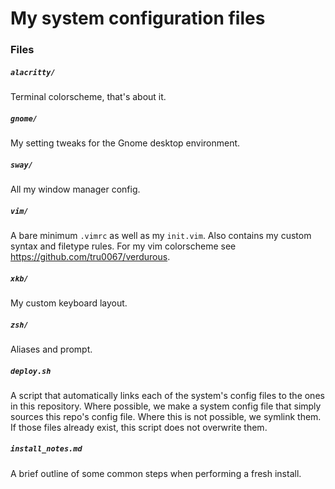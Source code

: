 # My system configuration files

### Files

##### `alacritty/`
Terminal colorscheme, that's about it.

##### `gnome/`
My setting tweaks for the Gnome desktop environment.

##### `sway/`
All my window manager config.

##### `vim/`
A bare minimum `.vimrc` as well as my `init.vim`. Also contains my custom syntax
and filetype rules. For my vim colorscheme see
<https://github.com/tru0067/verdurous>.

##### `xkb/`
My custom keyboard layout.

##### `zsh/`
Aliases and prompt.

##### `deploy.sh`
A script that automatically links each of the system's config files to the ones
in this repository. Where possible, we make a system config file that simply
sources this repo's config file. Where this is not possible, we symlink them. If
those files already exist, this script does not overwrite them.

##### `install_notes.md`
A brief outline of some common steps when performing a fresh install.
